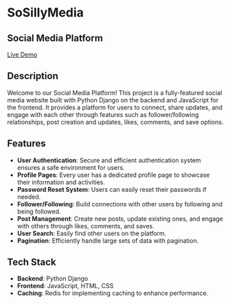 # SoSillyMedia
## Social Media Platform

[Live Demo](http://54.252.27.194/)

## Description

Welcome to our Social Media Platform! This project is a fully-featured social media website built with Python Django on the backend and JavaScript for the frontend. It provides a platform for users to connect, share updates, and engage with each other through features such as follower/following relationships, post creation and updates, likes, comments, and save options.

## Features

- **User Authentication**: Secure and efficient authentication system ensures a safe environment for users.
- **Profile Pages**: Every user has a dedicated profile page to showcase their information and activities.
- **Password Reset System**: Users can easily reset their passwords if needed.
- **Follower/Following**: Build connections with other users by following and being followed.
- **Post Management**: Create new posts, update existing ones, and engage with others through likes, comments, and saves.
- **User Search**: Easily find other users on the platform.
- **Pagination**: Efficiently handle large sets of data with pagination.

## Tech Stack

- **Backend**: Python Django
- **Frontend**: JavaScript, HTML, CSS
- **Caching**: Redis for implementing caching to enhance performance.
 
